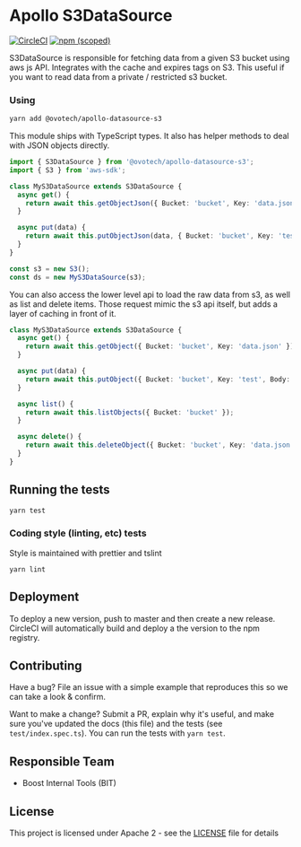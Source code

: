 # Apollo S3DataSource

[![CircleCI](https://circleci.com/gh/ovotech/apollo-datasource-s3.svg?style=svg&circle-token=c64973d3fd46a2b132c93516f9f44df992380a3b)](https://circleci.com/gh/ovotech/apollo-datasource-s3)
[![npm (scoped)](https://img.shields.io/npm/v/@ovotech/apollo-datasource-s3.svg)](https://www.npmjs.com/package/@ovotech/apollo-datasource-s3)

S3DataSource is responsible for fetching data from a given S3 bucket using aws js API. Integrates with the cache and expires tags on S3.
This useful if you want to read data from a private / restricted s3 bucket.

### Using

```bash
yarn add @ovotech/apollo-datasource-s3
```

This module ships with TypeScript types. It also has helper methods to deal with JSON objects directly.

```ts
import { S3DataSource } from '@ovotech/apollo-datasource-s3';
import { S3 } from 'aws-sdk';

class MyS3DataSource extends S3DataSource {
  async get() {
    return await this.getObjectJson({ Bucket: 'bucket', Key: 'data.json' });
  }

  async put(data) {
    return await this.putObjectJson(data, { Bucket: 'bucket', Key: 'test' });
  }
}

const s3 = new S3();
const ds = new MyS3DataSource(s3);
```

You can also access the lower level api to load the raw data from s3, as well as list and delete items. Those request mimic the s3 api itself, but adds a layer of caching in front of it.

```ts
class MyS3DataSource extends S3DataSource {
  async get() {
    return await this.getObject({ Bucket: 'bucket', Key: 'data.json' });
  }

  async put(data) {
    return await this.putObject({ Bucket: 'bucket', Key: 'test', Body: 'data' });
  }

  async list() {
    return await this.listObjects({ Bucket: 'bucket' });
  }

  async delete() {
    return await this.deleteObject({ Bucket: 'bucket', Key: 'data.json' });
  }
}
```

## Running the tests

```bash
yarn test
```

### Coding style (linting, etc) tests

Style is maintained with prettier and tslint

```
yarn lint
```

## Deployment

To deploy a new version, push to master and then create a new release. CircleCI will automatically build and deploy a the version to the npm registry.

## Contributing

Have a bug? File an issue with a simple example that reproduces this so we can take a look & confirm.

Want to make a change? Submit a PR, explain why it's useful, and make sure you've updated the docs (this file) and the tests (see `test/index.spec.ts`). You can run the tests with `yarn test`.

## Responsible Team

- Boost Internal Tools (BIT)

## License

This project is licensed under Apache 2 - see the [LICENSE](LICENSE) file for details
